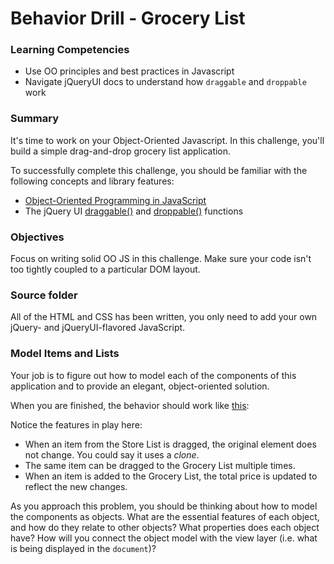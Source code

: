 # Behavior Drill - Grocery List

### Learning Competencies

- Use OO principles and best practices in Javascript
- Navigate jQueryUI docs to understand how `draggable` and `droppable` work

### Summary

It's time to work on your Object-Oriented Javascript.  In this challenge, you'll build a simple drag-and-drop grocery list application.

To successfully complete this challenge, you should be familiar with the following concepts and library features:

- [Object-Oriented Programming in JavaScript](https://developer.mozilla.org/en-US/docs/JavaScript/Introduction_to_Object-Oriented_JavaScript)
- The jQuery UI [draggable()](http://api.jqueryui.com/draggable/) and [droppable()](http://api.jqueryui.com/droppable/) functions

### Objectives

Focus on writing solid OO JS in this challenge. Make sure your code isn't too tightly coupled to a particular DOM layout.

### Source folder

All of the HTML and CSS has been written, you only need to add your own jQuery- and jQueryUI-flavored JavaScript.

### Model Items and Lists

Your job is to figure out how to model each of the components of this application and to provide an elegant, object-oriented solution.

When you are finished, the behavior should work like [this](http://www.youtube.com/embed/762iZEIsvVU?rel=0):

Notice the features in play here:

- When an item from the Store List is dragged, the original element does not change. You could say it uses a *clone*.
- The same item can be dragged to the Grocery List multiple times.
- When an item is added to the Grocery List, the total price is updated to reflect the new changes.

As you approach this problem, you should be thinking about how to model the components as objects. What are the essential features of each object, and how do they relate to other objects? What properties does each object have? How will you connect the object model with the view layer (i.e. what is being displayed in the `document`)?
